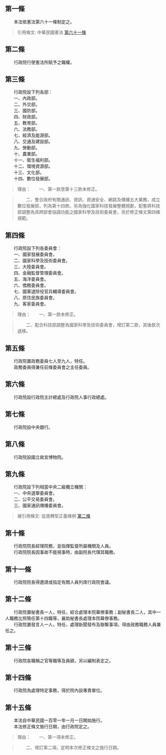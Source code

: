 第一條 
-------
　　本法依憲法第六十一條制定之。  
> 引用條文: 中華民國憲法 [第六十一條](../../國家發展/憲政議題/中華民國憲法.md#第六十一條)



第二條 
-------
　　行政院行使憲法所賦予之職權。  


第三條 
-------
　　行政院設下列各部：  
　　一、內政部。  
　　二、外交部。  
　　三、國防部。  
　　四、財政部。  
　　五、教育部。  
　　六、法務部。  
　　七、經濟及能源部。  
　　八、交通及建設部。  
　　九、勞動部。  
　　十、農業部。  
　　十一、衛生福利部。  
　　十二、環境資源部。  
　　十三、文化部。  
　　十四、數位發展部。  
> 理由：　　一、第一款至第十三款未修正。

> 　　二、整合政府有關通訊、資訊、資通安全、網路及傳播五大業務，成立數位發展部，列為第十四款。另為強化國家科技發展整體規劃，配套將科技部調整為具跨部會協調功能之國家科學及技術委員會，另於修正條文第四條規範。



第四條 
-------
　　行政院設下列各委員會：  
　　一、國家發展委員會。  
　　二、國家科學及技術委員會。  
　　三、大陸委員會。  
　　四、金融監督管理委員會。  
　　五、海洋委員會。  
　　六、僑務委員會。  
　　七、國軍退除役官兵輔導委員會。  
　　八、原住民族委員會。  
　　九、客家委員會。  
> 理由：　　一、第一款未修正。

> 　　二、配合科技部調整為國家科學及技術委員會，增訂第二款，其後款次遞移。



第五條 
-------
　　行政院置政務委員七人至九人，特任。  
　　政務委員得兼任前條委員會之主任委員。  


第六條 
-------
　　行政院設行政院主計總處及行政院人事行政總處。  


第七條 
-------
　　行政院設中央銀行。  


第八條 
-------
　　行政院設國立故宮博物院。  


第九條 
-------
　　行政院設下列相當中央二級獨立機關：  
　　一、中央選舉委員會。  
　　二、公平交易委員會。  
　　三、國家通訊傳播委員會。  
> 被引用條文: 促進轉型正義條例 [第二條](../../國家發展/政治體制/促進轉型正義條例.md#第二條-)



第十條 
-------
　　行政院院長綜理院務，並指揮監督所屬機關及人員。  
　　行政院院長因事故不能視事時，由副院長代理其職務。  


第十一條 
---------
　　行政院院長得邀請或指定有關人員列席行政院會議。  


第十二條 
---------
　　行政院置秘書長一人，特任，綜合處理本院幕僚事務；副秘書長二人，其中一人職務比照簡任第十四職等，襄助秘書長處理本院幕僚事務。  
　　行政院置發言人一人，特任，處理新聞發布及聯繫事項，得由政務職務人員兼任之。  


第十三條 
---------
　　行政院各職稱之官等職等及員額，另以編制表定之。  


第十四條 
---------
　　行政院為處理特定事務，得於院內設專責單位。  


第十五條 
---------
　　本法自中華民國一百零一年一月一日開始施行。  
　　本法修正條文施行日期，由行政院定之。  
> 理由：　　一、第一項未修正。

> 　　二、增訂第二項，定明本次修正條文之施行日期。